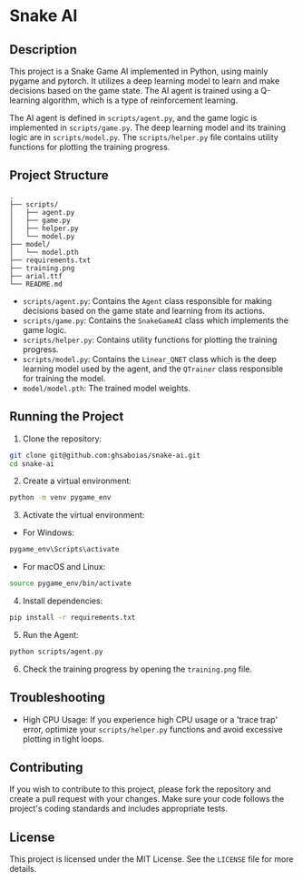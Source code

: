 # Snake AI

## Description

This project is a Snake Game AI implemented in Python, using mainly pygame and pytorch. It utilizes a deep learning model to learn and make decisions based on the game state. The AI agent is trained using a Q-learning algorithm, which is a type of reinforcement learning.

The AI agent is defined in `scripts/agent.py`, and the game logic is implemented in `scripts/game.py`. The deep learning model and its training logic are in `scripts/model.py`. The `scripts/helper.py` file contains utility functions for plotting the training progress.

## Project Structure

```
.
├── scripts/
│   ├── agent.py
│   ├── game.py
│   ├── helper.py
│   └── model.py
├── model/
│   └── model.pth
├── requirements.txt
├── training.png
├── arial.ttf
└── README.md
```

- `scripts/agent.py`: Contains the `Agent` class responsible for making decisions based on the game state and learning from its actions.
- `scripts/game.py`: Contains the `SnakeGameAI` class which implements the game logic.
- `scripts/helper.py`: Contains utility functions for plotting the training progress.
- `scripts/model.py`: Contains the `Linear_QNET` class which is the deep learning model used by the agent, and the `QTrainer` class responsible for training the model.
- `model/model.pth`: The trained model weights.

## Running the Project

1. Clone the repository:

```bash
git clone git@github.com:ghsaboias/snake-ai.git
cd snake-ai
```

2. Create a virtual environment:

```bash
python -m venv pygame_env
```

3. Activate the virtual environment:

- For Windows:

```bash
pygame_env\Scripts\activate
```

- For macOS and Linux:

```bash
source pygame_env/bin/activate
```

4. Install dependencies:

```bash
pip install -r requirements.txt
```

5. Run the Agent:

```bash
python scripts/agent.py
```

6. Check the training progress by opening the `training.png` file.

## Troubleshooting

- High CPU Usage: If you experience high CPU usage or a 'trace trap' error, optimize your `scripts/helper.py` functions and avoid excessive plotting in tight loops.

## Contributing

If you wish to contribute to this project, please fork the repository and create a pull request with your changes. Make sure your code follows the project's coding standards and includes appropriate tests.

## License

This project is licensed under the MIT License. See the `LICENSE` file for more details.
